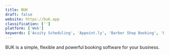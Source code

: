 ```yaml
---
title: BUK
draft: false 
website: https://buk.app
classification: ['']
platform: ['Web']
keywords: ['Acuity Scheduling', 'Appoint.ly', 'Barber Shop Booking', 'Boomerang Calendar', 'Croodle', 'Meetin.gs', 'MemoCalendar.net', 'OnSched', 'Plexus Software', 'SSuite My Calendar Diary', 'ScheduleOnce', 'SimplyBook.me', 'Sitter', 'Smart Scheduling', 'Sweet', 'YouCanBook.me', 'timegrid.io', 'zvite']
---
```

BUK is a simple, flexible and powerful booking software for your business.